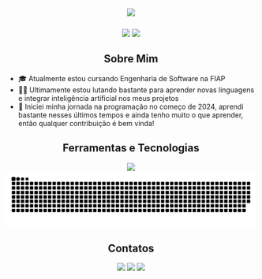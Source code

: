 <h1 align="center">
<img src="https://readme-typing-svg.herokuapp.com/?font=Righteous&size=35&center=true&vCenter=true&width=500&height=70&duration=4000&color=ff652f&lines=olá!+👋;+me+chamo+Pedro+Fedizko!;" />
</h1>


<div align="center">
  <picture align="center">
    <source
      height=180
      srcset="https://github-readme-stats.vercel.app/api?username=DFedizko&theme=codeSTACKr&locale=pt-br"
      media="(prefers-color-scheme: dark)"
    />
    <source
      height=180
      srcset="https://github-readme-stats.vercel.app/api?username=DFedizko&theme=default&title_color=ff652f&icon_color=FFE400&locale=pt-br"
      media="(prefers-color-scheme: light), (prefers-color-scheme: no-preference)"
    />
    <img src="https://github-readme-stats.vercel.app/api?username=DFedizko&theme=default&locale=pt-br" />
  </picture>
  <picture align="center">
    <source
      height=180
      srcset="https://github-readme-stats.vercel.app/api/top-langs?username=DFedizko&layout=compact&langs_count=8&card_width=320&theme=codeSTACKr&locale=pt-br"
      media="(prefers-color-scheme: dark)"
    />
    <source
      height=180
      srcset="https://github-readme-stats.vercel.app/api/top-langs?username=DFedizko&layout=compact&langs_count=8&card_width=320&theme=default&title_color=ff652f&icon_color=FFE400&locale=pt-br"
      media="(prefers-color-scheme: light), (prefers-color-scheme: no-preference)"
    />
    <img src="https://github-readme-stats.vercel.app/api?username=DFedizko&theme=default&locale=pt-br" />
  </picture>
</div>

<h2 align="center">Sobre Mim</h2>

- 🎓 Atualmente estou cursando Engenharia de Software na FIAP
- 🧑‍💻 Ultimamente estou lutando bastante para aprender novas linguagens e integrar inteligência artificial nos meus projetos
- 🤝 Iniciei minha jornada na programação no começo de 2024, aprendi bastante nesses últimos tempos e ainda tenho muito o que aprender, então qualquer contribuição é bem vinda!

<h2 align="center">Ferramentas e Tecnologias</h2>

<div align="center">
<img src="https://skillicons.dev/icons?i=html,css,javascript,python,git,github,figma"/>
</div>

<picture>
  <source media="(prefers-color-scheme: dark)" srcset="https://github.com/DFedizko/DFedizko/blob/output/github-contribution-grid-snake-dark.svg" />
  <source media="(prefers-color-scheme: light)" srcset="https://github.com/DFedizko/DFedizko/blob/output/github-contribution-grid-snake.svg" />
  <img alt="github-snake" src="https://github.com/DFedizko/DFedizko/blob/output/github-contribution-grid-snake.svg" />
</picture>

<h2 align="center">Contatos</h2>

<div align="center">
<a href="https://www.linkedin.com/in/fedizkodev" target="_blank"><img loading="lazy" src="https://img.shields.io/badge/-LinkedIn-%230077B5?style=for-the-badge&logo=linkedin&logoColor=white" target="_blank"></a> 
<a href = "mailto:fedizkopedro@gmail.com"><img loading="lazy" src="https://img.shields.io/badge/Gmail-D14836?style=for-the-badge&logo=gmail&logoColor=white" target="_blank"></a>
<a href="https://instagram.com/fedizko.cst" target="_blank"><img loading="lazy" src="https://img.shields.io/badge/-Instagram-%23E4405F?style=for-the-badge&logo=instagram&logoColor=white" target="_blank"></a>
</div>
